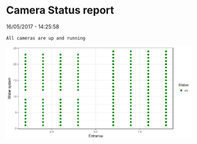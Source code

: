 Camera Status report
================
16/05/2017 - 14:25:58

    All cameras are up and running

![](camreport_files/figure-markdown_github/unnamed-chunk-2-1.png)
